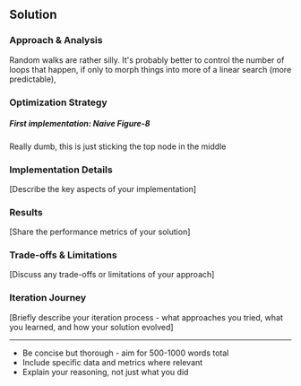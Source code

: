 
## Solution 

### Approach & Analysis

Random walks are rather silly. It's probably better to control the number of loops that happen, if only to morph things into more of a linear search (more predictable),

### Optimization Strategy

##### First implementation: Naive Figure-8
Really dumb, this is just sticking the top node in the middle 

### Implementation Details

[Describe the key aspects of your implementation]

### Results

[Share the performance metrics of your solution]

### Trade-offs & Limitations

[Discuss any trade-offs or limitations of your approach]

### Iteration Journey

[Briefly describe your iteration process - what approaches you tried, what you learned, and how your solution evolved]

---

* Be concise but thorough - aim for 500-1000 words total
* Include specific data and metrics where relevant
* Explain your reasoning, not just what you did